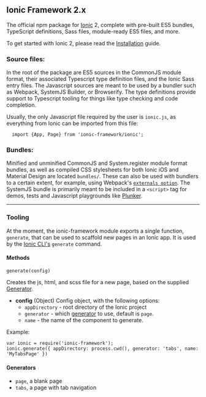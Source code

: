 ## Ionic Framework 2.x

The official npm package for [Ionic](http://ionicframework.com/) 2, complete with pre-built ES5 bundles, TypeScript definitions, Sass files, module-ready ES5 files, and more.

To get started with Ionic 2, please read the [Installation](http://ionicframework.com/docs/v2/getting-started/installation/) guide.

### Source files:

In the root of the package are ES5 sources in the CommonJS module format, their associated Typescript type definition files, and the Ionic Sass entry files. The Javascript sources are meant to be used by a bundler such as Webpack, SystemJS Builder, or Browserify. The type definitions provide support to Typescript tooling for things like type checking and code completion.

Usually, the only Javascript file required by the user is `ionic.js`, as everything from Ionic can be imported from this file:

```
  import {App, Page} from 'ionic-framework/ionic';
```

### Bundles:

Minified and unminified CommonJS and System.register module format bundles, as well as compiled CSS stylesheets for both Ionic iOS and Material Design are located `bundles/`. These can also be used with bundlers to a certain extent, for example, using Webpack's [`externals option`](https://webpack.github.io/docs/configuration.html#externals).  The SystemJS bundle is  primarily meant to be included in a `<script>` tag for demos, tests and Javascript playgrounds like [Plunker](http://plnkr.co/).

---------

### Tooling

 At the moment, the ionic-framework module exports a single function, `generate`, that can be used to scaffold new pages in an Ionic app. It is used by the [Ionic CLI's](https://github.com/driftyco/ionic-cli) `generate` command.

#### Methods

`generate(config)`

Creates the js, html, and scss file for a new page, based on the supplied [Generator](#generators).

- **config** (Object) Config object, with the following options:
  - `appDirectory` - root directory of the Ionic project
  - `generator` - which [generator](#generators) to use, default is `page`.
  - `name` - the name of the component to generate.

Example:
 ```
 var ionic = require('ionic-framework');
 ionic.generate({ appDirectory: process.cwd(), generator: 'tabs', name: 'MyTabsPage' })
 ```

#### Generators
- `page`, a blank page
- `tabs`, a page with tab navigation

